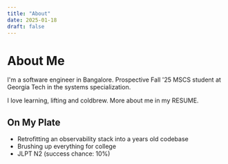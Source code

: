 ```yaml
---
title: "About"
date: 2025-01-18
draft: false
---
```


# About Me
I'm a software engineer in Bangalore. Prospective Fall '25 MSCS student at Georgia Tech in the systems specialization.

I love learning, lifting and coldbrew. More about me in my RESUME.

## On My Plate
- Retrofitting an observability stack into a years old codebase
- Brushing up everything for college
- JLPT N2 (success chance: 10%)
